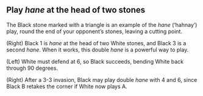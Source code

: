 ## Play _hane_ at the head of two stones

<!-- fig. 4.1.1 -->
The Black stone marked with a triangle is an example of the _hane_ (‘hahnay’) play, round the end of your opponent’s stones, leaving a cutting point.

<!-- fig. 4.1.2 -->
(Right) Black 1 is _hane_ at the head of two White stones, and Black 3 is a second _hane_. When it works, this double _hane_ is a powerful way to play.

<!-- fig. 4.1.3 -->
(Left) White must defend at 6, so Black succeeds, bending White back through 90 degrees.

<!-- fig. 4.1.4 -->
(Right) After a 3-3 invasion, Black may play double _hane_ with 4 and 6, since Black B retakes the corner if White now plays A.
